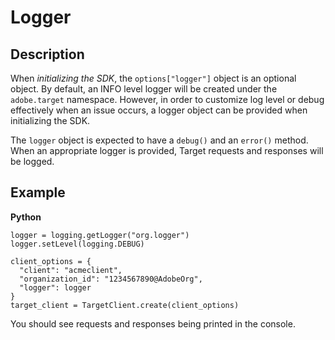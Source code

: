 # Logger

## Description

When *initializing the SDK*, the `options["logger"]` object is an optional object. By default, an INFO level logger will be created under the `adobe.target` namespace. However, in order to customize log level or debug effectively when an issue occurs, a logger object can be provided when initializing the SDK.

The `logger` object is expected to have a `debug()` and an `error()` method. When an appropriate logger is provided, Target requests and responses will be logged.

## Example

**Python**

```
logger = logging.getLogger("org.logger")
logger.setLevel(logging.DEBUG)

client_options = {
  "client": "acmeclient",
  "organization_id": "1234567890@AdobeOrg",
  "logger": logger
}
target_client = TargetClient.create(client_options)
```

You should see requests and responses being printed in the console.